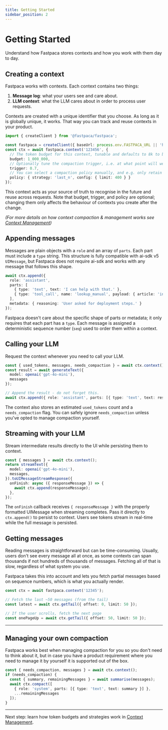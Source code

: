 ```yaml
---
title: Getting Started
sidebar_position: 2
---
```


# Getting Started

Understand how Fastpaca stores contexts and how you work with them day to day.

## Creating a context

Fastpaca works with contexts. Each context contains two things:

1. **Message log**: what your users see and care about.
2. **LLM context**: what the LLM cares about in order to process user requests.

Contexts are created with a unique identifier that you choose. As long as it is globally unique, it works. That way you can track and reuse contexts in your product.

```typescript
import { createClient } from '@fastpaca/fastpaca';

const fastpaca = createClient({ baseUrl: process.env.FASTPACA_URL || 'http://localhost:4000/v1' });
const ctx = await fastpaca.context('123456', {
  // The token budget for this context, tunable and defaults to 8k to be conservative.
  budget: 1_000_000,
  // Optionally tune the compaction trigger, i.e. at what point will we trigger compaction.
  trigger: 0.7,
  // You can select a compaction policy manually, and e.g. only retain 400 messages.
  policy: { strategy: 'last_n', config: { limit: 400 } }
});
```

This context acts as your source of truth to recognise in the future and reuse across requests. Note that budget, trigger, and policy are optional; changing them only affects the behaviour of contexts you create after the change.

*(For more details on how context compaction & management works see [Context Management](./context-management.md))*

## Appending messages

Messages are plain objects with a `role` and an array of `parts`. Each part must include a `type` string. This structure is fully compatible with ai-sdk v5 `UIMessage`, but Fastpaca does not require ai-sdk and works with any message that follows this shape.

```typescript
await ctx.append({
  role: 'assistant',
  parts: [
    { type: 'text', text: 'I can help with that.' },
    { type: 'tool_call', name: 'lookup_manual', payload: { article: 'installing' } }
  ],
  metadata: { reasoning: 'User asked for deployment steps.' }
});
```

Fastpaca doesn't care about the specific shape of parts or metadata; it only requires that each part has a `type`. Each message is assigned a deterministic sequence number (`seq`) used to order them within a context.

## Calling your LLM

Request the context whenever you need to call your LLM.

```typescript
const { used_tokens, messages, needs_compaction } = await ctx.context();
const result = await generateText({
  model: openai('gpt-4o-mini'),
  messages
});

// Append the result - do not forget this.
await ctx.append({ role: 'assistant', parts: [{ type: 'text', text: result.text }] });
```

The context also stores an estimated `used_tokens` count and a `needs_compaction` flag. You can safely ignore `needs_compaction` unless you've opted to manage compaction yourself.

## Streaming with your LLM

Stream intermediate results directly to the UI while persisting them to context.

```typescript
const { messages } = await ctx.context();
return streamText({
  model: openai('gpt-4o-mini'),
  messages,
}).toUIMessageStreamResponse({
  onFinish: async ({ responseMessage }) => {
    await ctx.append(responseMessage);
  },
});
```

The `onFinish` callback receives `{ responseMessage }` with the properly formatted UIMessage when streaming completes. Pass it directly to `ctx.append()` to persist to context. Users see tokens stream in real-time while the full message is persisted.

## Getting messages

Reading messages is straightforward but can be time-consuming. Usually, users don't see every message all at once, as some contexts can span thousands if not hundreds of thousands of messages. Fetching all of that is slow, regardless of what system you use.

Fastpaca takes this into account and lets you fetch partial messages based on sequence numbers, which is what you actually render.

```typescript
const ctx = await fastpaca.context('12345');

// Fetch the last ~50 messages (from the tail)
const latest = await ctx.getTail({ offset: 0, limit: 50 });

// If the user scrolls, fetch the next page
const onePageUp = await ctx.getTail({ offset: 50, limit: 50 });
```

---

## Managing your own compaction

Fastpaca works best when managing compaction for you so you don't need to think about it, but in case you have a product requirement where you need to manage it by yourself it is supported out of the box.

```typescript
const { needs_compaction, messages } = await ctx.context();
if (needs_compaction) {
  const { summary, remainingMessages } = await summarise(messages);
  await ctx.compact([
    { role: 'system', parts: [{ type: 'text', text: summary }] },
    ...remainingMessages
  ]);
}
```

---

Next step: learn how token budgets and strategies work in [Context Management](./context-management.md).
